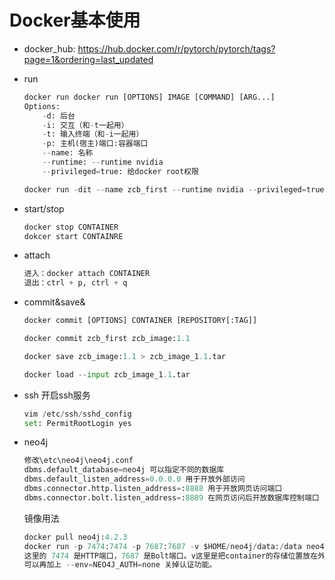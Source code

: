 # Docker基本使用

- docker_hub: https://hub.docker.com/r/pytorch/pytorch/tags?page=1&ordering=last_updated

- run

    ```python
    docker run docker run [OPTIONS] IMAGE [COMMAND] [ARG...]
    Options:
        -d: 后台
        -i: 交互（和-t一起用）
        -t: 输入终端（和-i一起用）
        -p: 主机(宿主)端口:容器端口
        --name: 名称
        --runtime: --runtime nvidia
        --privileged=true: 给docker root权限
    
    docker run -dit --name zcb_first --runtime nvidia --privileged=true -p 18822:22 -p 18880:8880 -p 18881:8881 -p 18882:8882 -p 18883:8883 -p 18884:8884 -p 18885:8885 -p 18886:8886 -p 18887:8887 -p 18888:8888 -p 18889:8889 -p 18890:8890 -p 18891:8891 -p 18892:8892 -p 18893:8893 -p 18894:8894 -p 18895:8895 -p 18896:8896 -p 18897:8897 -p 18898:8898 -p 18899:8899 zcb_image:1.1
    ```

- start/stop

    ```python
    docker stop CONTAINER
    dokcer start CONTAINRE
    ```

- attach

    ```python
    进入：docker attach CONTAINER
    退出：ctrl + p, ctrl + q
    ```

- commit&save&

    ```python
    docker commit [OPTIONS] CONTAINER [REPOSITORY[:TAG]]
    
    docker commit zcb_first zcb_image:1.1

    docker save zcb_image:1.1 > zcb_image_1.1.tar

    docker load --input zcb_image_1.1.tar
    ```

- ssh
    开启ssh服务

    ```python
    vim /etc/ssh/sshd_config 
    set: PermitRootLogin yes
    ```

- neo4j

    ```python
    修改\etc\neo4j\neo4j.conf
    dbms.default_database=neo4j 可以指定不同的数据库
    dbms.default_listen_address=0.0.0.0 用于开放外部访问
    dbms.connector.http.listen_address=:8888 用于开放网页访问端口
    dbms.connector.bolt.listen_address=:8889 在网页访问后开放数据库控制端口
    ```

    镜像用法

    ```python
    docker pull neo4j:4.2.3
    docker run -p 7474:7474 -p 7687:7687 -v $HOME/neo4j/data:/data neo4j:4.2.3
    这里的 7474 是HTTP端口，7687 是Bolt端口。v这里是把container的存储位置放在外边。
    可以再加上 --env=NEO4J_AUTH=none 关掉认证功能。
    ```